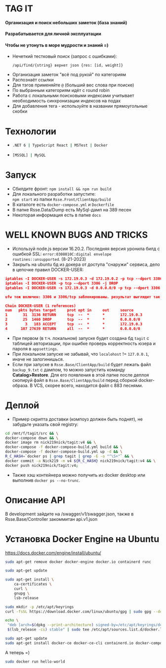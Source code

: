 # TAG IT 
#### Организация и поиск небольших заметок (база знаний)
#### Разрабатывается для личной эксплуатации
#### Чтобы не утонуть в море мудрости и знаний =)

* Нечеткий тестковый поиск (запрос с ошибками): 
  ```bash
  /api/find/{string} вернет json {res: [id, weight]}
  ```
* Организация заметок "всё под рукой" по категориям
* Распознаёт ссылки 
* Для тэгов применяйте ```@``` (больший вес слова при поиске)
* По выбранным категориям идёт с round robin
* Работа с локальными поисковыми индексами учитывает необходимость 
синхронизации индексов на подах
* Для добавления тега - используйте в названии прямоугольные скобки

# Технологии
* ```bash
  .NET 6 | TypeScript React | MSTest | Docker
  ```    
* ```bash
  [MSSQL] | MySQL
  ```
# Запуск
* Сбилдите фронт: ```npm install && npm run build```  
* Для локального разработки запустите:  
  ```npm start``` из папки ```Rsse.Front/ClientApp/build```  
* В каталоге есть ```docker-compose.yml``` и ```Dockerfile```
* В папке Rsse.Data/Dump есть MySql-дамп на 389 песен
* Некоторая информация есть в папке ```docs```

# WELL KNOWN BUGS AND TRICKS
* Используй node.js версии 16.20.2. Последняя версия уронила билд с ошибкой SSL:
`error:0308010C:digital envelope routines::unsupported`. (8-21-2023)
* Закрыть на ubuntu бд из докера от доступа "снаружи" сервиса, дело в цепочке правил DOCKER-USER:
```json
iptables -I DOCKER-USER -s 172.19.0.3 -d 172.19.0.2 -p tcp --dport 3306 -j ACCEPT //выглядит лишним, но бог с ним
iptables -I DOCKER-USER -p tcp --dport 3306 -j DROP
iptables -I DOCKER-USER -s 172.19.0.3 -d 0.0.0.0/0 -p tcp --dport 3306 -j RETURN

ufw тож включен: 3306 и 3306/tcp заблокированы. результат выглядит так: netstat -ntlp или iptables -S

Chain DOCKER-USER (1 references)
num   pkts bytes target     prot opt in     out     source               destination
1       31  3136 RETURN     tcp  --  *      *       172.19.0.3           0.0.0.0/0            tcp dpt:3306
2       25  1460 DROP       tcp  --  *      *       0.0.0.0/0            0.0.0.0/0            tcp dpt:3306
3        3   183 ACCEPT     tcp  --  *      *       172.19.0.3           172.19.0.2           tcp dpt:3306
4      107 27639 RETURN     all  --  *      *       0.0.0.0/0            0.0.0.0/0
```
* При первом (в т.ч. локальном) запуске будет создана бд `tagit` с таблицей авторизации, при ошибке проверь корректность юзера и пароля в `appsettings`.
* При локальном запуске не забывай, что `localohost` != `127.0.0.1`, иначе не залогинишься.
* Если при запуске в `Rsse.Base/ClientApp/build` будет лежать файл `backup_9.txt` с дампом, то можно запустить команду **Catalog>Restore**.
  Для его появления в этой папке после деплоя скопируй файл в `Rsse.Base/ClientApp/build` перед сборкой docker-образа. В VCS, скорее всего, находится 
  файл с 883 песнями.

# Деплой
* Пример скрипта доставки (компоуз должен быть поднят), не забудьте указать свой registry:
```bash
cd /mnt/f/tagit/src && \
docker-compose down && \
docker image rm nick219nick/tagit:v4 && \
docker-compose -f docker-compose-build.yml build && \
docker-compose -f docker-compose-build.yml up -d && \
R_C_HASH=`docker ps | grep tagit | grep -E -o "^\S+"` && \
docker commit -a Nick219 -m v4 ${R_C_HASH} nick219nick/tagit:v4 && \
docker push nick219nick/tagit:v4;
```
* Также хэш контейнера можно получить из docker desktop или выполнив `docker ps --no-trunc`.

# Описание API

В development зайдите на /swagger/v1/swagger.json, также в Rsse.Base/Controller закоммитан api.v1.json

# Установка Docker Engine на Ubuntu

https://docs.docker.com/engine/install/ubuntu/  

```bash
sudo apt-get remove docker docker-engine docker.io containerd runc

sudo apt-get update

sudo apt-get install \
    ca-certificates \
    curl \
    gnupg \
    lsb-release

sudo mkdir -p /etc/apt/keyrings
curl -fsSL https://download.docker.com/linux/ubuntu/gpg | sudo gpg --dearmor -o /etc/apt/keyrings/docker.gpg

echo \
 "deb [arch=$(dpkg --print-architecture) signed-by=/etc/apt/keyrings/docker.gpg] https://download.docker.com/linux/ubuntu \
 $(lsb_release -cs) stable" | sudo tee /etc/apt/sources.list.d/docker.list > /dev/null

sudo apt-get update
sudo apt-get install docker-ce docker-ce-cli containerd.io docker-compose-plugin
```
А теперь =)
```bash
sudo docker run hello-world
```